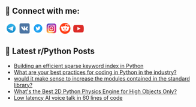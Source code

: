 ## 🔎 Connect with me:
[<img src="https://github.com/bullbesh/bullbesh/blob/main/images/Telegram.png" width="32" height="32" />](https://t.me/bullbesh)
[<img src="https://github.com/bullbesh/bullbesh/blob/main/images/VK.png" width="32" height="32" />](https://vk.com/bullbesh)
[<img src="https://github.com/bullbesh/bullbesh/blob/main/images/Twitter.png" width="32" height="32" />](https://twitter.com/bullbesh1)
[<img src="https://github.com/bullbesh/bullbesh/blob/main/images/Instagram.png" width="32" height="32" />](https://www.instagram.com/bullbesh)
[<img src="https://github.com/bullbesh/bullbesh/blob/main/images/Reddit.png" width="32" height="32" />](https://www.reddit.com/user/bullbesh)
[<img src="https://github.com/bullbesh/bullbesh/blob/main/images/YouTube.png" width="32" height="32" />](https://www.youtube.com/channel/UCtfjRs6uzgq5mfm8S06WTcg)

## 📕 Latest r/Python Posts
<!-- BLOG-POST-LIST:START -->
- [Building an efficient sparse keyword index in Python](https://www.reddit.com/r/Python/comments/15u7faq/building_an_efficient_sparse_keyword_index_in/)
- [What are your best practices for coding in Python in the industry?](https://www.reddit.com/r/Python/comments/15u6fey/what_are_your_best_practices_for_coding_in_python/)
- [would it make sense to increase the modules contained in the standard library?](https://www.reddit.com/r/Python/comments/15u2uf2/would_it_make_sense_to_increase_the_modules/)
- [What&#39;s the Best 2D Python Physics Engine for High Objects Only?](https://www.reddit.com/r/Python/comments/15u2byo/whats_the_best_2d_python_physics_engine_for_high/)
- [Low latency AI voice talk in 60 lines of code](https://www.reddit.com/r/Python/comments/15u0zx3/low_latency_ai_voice_talk_in_60_lines_of_code/)
<!-- BLOG-POST-LIST:END -->
